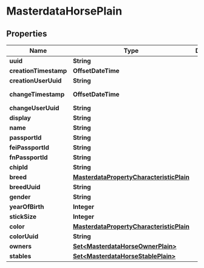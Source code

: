 

# MasterdataHorsePlain


## Properties

Name | Type | Description | Notes
------------ | ------------- | ------------- | -------------
**uuid** | **String** |  |  [optional]
**creationTimestamp** | **OffsetDateTime** |  |  [optional]
**creationUserUuid** | **String** |  |  [optional]
**changeTimestamp** | **OffsetDateTime** |  |  [optional] [readonly]
**changeUserUuid** | **String** |  |  [optional]
**display** | **String** |  |  [optional]
**name** | **String** |  |  [optional]
**passportId** | **String** |  |  [optional]
**feiPassportId** | **String** |  |  [optional]
**fnPassportId** | **String** |  |  [optional]
**chipId** | **String** |  |  [optional]
**breed** | [**MasterdataPropertyCharacteristicPlain**](MasterdataPropertyCharacteristicPlain.md) |  |  [optional]
**breedUuid** | **String** |  |  [optional]
**gender** | **String** |  |  [optional]
**yearOfBirth** | **Integer** |  |  [optional]
**stickSize** | **Integer** |  |  [optional]
**color** | [**MasterdataPropertyCharacteristicPlain**](MasterdataPropertyCharacteristicPlain.md) |  |  [optional]
**colorUuid** | **String** |  |  [optional]
**owners** | [**Set&lt;MasterdataHorseOwnerPlain&gt;**](MasterdataHorseOwnerPlain.md) |  |  [optional]
**stables** | [**Set&lt;MasterdataHorseStablePlain&gt;**](MasterdataHorseStablePlain.md) |  |  [optional]



